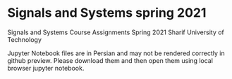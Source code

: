 # Signals and Systems spring 2021
Signals and Systems Course Assignments Spring 2021 Sharif University of Technology

Jupyter Notebook files are in Persian and may not be rendered correctly in github preview. Please download them and then open them using local browser jupyter notebook.

